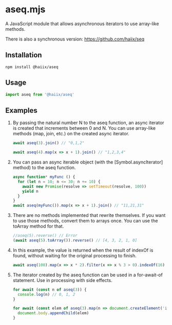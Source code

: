 # aseq.mjs

A JavaScript module that allows asynchronous iterators to use array-like methods.

There is also a synchronous version: https://github.com/haiix/seq

## Installation

```
npm install @haiix/aseq
```

## Usage

```javascript
import aseq from '@haiix/aseq'
```

## Examples

1.  By passing the natural number N to the aseq function, an async iterator is created that increments between 0 and N.
    You can use array-like methods (map, join, etc.) on the created async iterator.

    ```javascript
    await aseq(3).join() // "0,1,2"
    ```

    ```javascript
    await aseq(4).map(x => x + 1).join() // "1,2,3,4"
    ```

2.  You can pass an async iterable object (with the [Symbol.asyncIterator] method) to the aseq function.

    ```javascript
    async function* myFunc () {
      for (let n = 10; n <= 30; n += 10) {
        await new Promise(resolve => setTimeout(resolve, 100))
        yield n
      }
    }
    await aseq(myFunc()).map(x => x + 1).join() // "11,21,31"
    ```

3.  There are no methods implemented that rewrite themselves.
    If you want to use those methods, convert them to arrays once.
    You can use the toArray method for that.

    ```javascript
    //aseq(5).reverse() // Error
    (await aseq(5).toArray()).reverse() // [4, 3, 2, 1, 0]
    ```

4.  In this example, the value is returned when the result of indexOf is found, without waiting for the original processing to finish.

    ```javascript
    await aseq(100).map(x => x * 2).filter(x => x % 3 > 0).indexOf(16) // 5
    ```

5.  The iterator created by the aseq function can be used in a for-await-of statement.
    Use in processing with side effects.

    ```javascript
    for await (const n of aseq(3)) {
      console.log(n) // 0, 1, 2
    }
    ```

    ```javascript
    for await (const elem of aseq(3).map(n => document.createElement('input'))) {
      document.body.appendChild(elem)
    }
    ```
